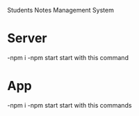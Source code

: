 Students Notes Management System
# Server
-npm i 
-npm start
start with this command 

# App
-npm i 
-npm start
start with this commands
